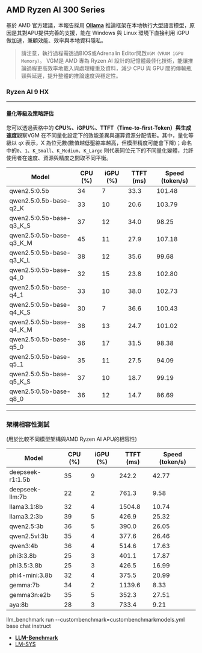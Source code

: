 ## AMD Ryzen AI 300 Series

基於 AMD 官方建議，本報告採用 [**Ollama**](https://ollama.com/) 推論框架在本地執行大型語言模型，原因是其對APU提供完善的支援，能在 Windows 與 Linux 環境下直接利用 iGPU 做加速，兼顧效能、效率與本地資料隱私。

> 請注意，執行過程需透過BIOS或Adrenalin Editor開啟`VGM（VRAM iGPU Memory）`。 VGM是 AMD 專為 Ryzen AI 設計的記憶體最佳化技術，能讓推論過程更高效率地載入與處理權重及資料，減少 CPU 與 GPU 間的傳輸瓶頸與延遲，提升整體的推論速度與穩定性。

### Ryzen AI 9 HX

---

#### 量化等級及策略評估

您可以透過表格中的 **CPU%、iGPU%、TTFT（Time-to-first-Token）**與**生成速度**觀察VGM 在不同量化設定下的效能差異與運算資源分配情形。其中，量化等級以 `qX` 表示，X 為位元數(數值越低壓縮率越高，但模型精度可能會下降)；命名中的`0`、`1`、`K_Small`、`K_Medium`、`K_Large` 則代表同位元下的不同量化變體，允許使用者在速度、資源與精度之間取不同平衡。

  | Model                         |  CPU (%) | iGPU (%) |  TTFT (ms) |  Speed (token/s)  |
  |-------------------------------|----------|----------|---------------|------------|
  | qwen2.5:0.5b                  |    34    |    7     |        33.3   | 101.48     |
  | qwen2.5:0.5b-base-q2_K        |    33    |   10     |        20.6   | 103.79     |
  | qwen2.5:0.5b-base-q3_K_S      |    37    |   12     |        34.0   |  98.25     |
  | qwen2.5:0.5b-base-q3_K_M      |    45    |   11     |        27.9   | 107.18     |  
  | qwen2.5:0.5b-base-q3_K_L      |    38    |   12     |        35.6   |  99.68     |
  | qwen2.5:0.5b-base-q4_0        |    32    |   15     |        23.8   | 102.80     |
  | qwen2.5:0.5b-base-q4_1        |    33    |   10     |        38.0   | 102.73     |
  | qwen2.5:0.5b-base-q4_K_S      |    30    |    7     |        36.6   | 100.43     |
  | qwen2.5:0.5b-base-q4_K_M      |    38    |   13     |        24.7   | 101.02     |
  | qwen2.5:0.5b-base-q5_0        |    36    |   17     |        31.5   |  98.38     |
  | qwen2.5:0.5b-base-q5_1        |    35    |   11     |        27.5   |  94.09     |
  | qwen2.5:0.5b-base-q5_K_S      |    37    |   10     |        18.7   |  99.19     |
  | qwen2.5:0.5b-base-q8_0        |    36    |   12     |        14.7   |  86.69     |

---

### 架構相容性測試

 (用於比較不同模型架構與AMD Ryzen AI APU的相容性)
 
  | Model             |  CPU (%) | iGPU (%) |  TTFT (ms) |  Speed (token/s)  |
  |-------------------|----------|----------|---------------|------------|
  | deepseek-r1:1.5b  |  35      |   9      | 242.2         |  42.77     | 
  | deepseek-llm:7b   |  22      |   2      | 761.3         |  9.58      |  
  | llama3.1:8b       |  32      |   4      | 1504.8        | 10.74      |
  | llama3.2:3b       |  39      |   5      | 426.9         | 25.32      |
  | qwen2.5:3b        |  36      |   5      | 390.0         | 26.05      |
  | qwen2.5vl:3b      |  35      |   4      | 377.6         | 26.46      |
  | qwen3:4b          |  36      |   4      | 514.6         | 17.63      |
  | phi3:3.8b         |  25      |   3      | 401.1         | 17.87      |
  | phi3.5:3.8b       |  25      |   3      | 426.5         | 16.99      |
  | phi4-mini:3.8b    |  32      |   4      | 375.5         | 20.99      |
  | gemma:7b          |  34      |   2      | 1139.6        | 8.33       |
  | gemma3n:e2b       |  35      |   5      | 352.3         | 27.51      |
  | aya:8b            |  28      |   3      | 733.4         | 9.21       |

llm_benchmark run --custombenchmark=custombenchmarkmodels.yml
base chat instruct
* [**LLM-Benchmark**](https://llm.aidatatools.com/)
* [LM-SYS](https://github.com/lm-sys/FastChat/tree/main/fastchat/llm_judge)
